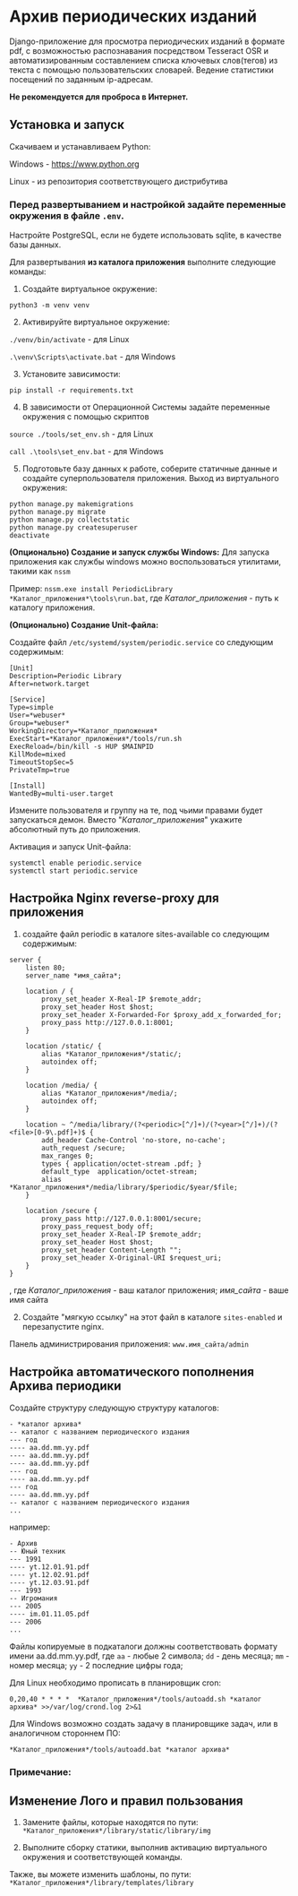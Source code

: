 # Архив периодических изданий
Django-приложение для просмотра периодических изданий в формате pdf, 
с возможностью распознавания посредством Tesseract OSR и автоматизированным составлением
списка ключевых слов(тегов) из текста  с помощью пользовательских словарей.
Ведение статистики посещений по заданным ip-адресам.

<b>Не рекомендуется для проброса в Интернет.</b>
## Установка и запуск
Скачиваем и устанавливаем Python:

Windows - https://www.python.org

Linux - из репозитория соответствующего дистрибутива

### Перед развертыванием и настройкой задайте переменные окружения в файле `.env`.
Настройте PostgreSQL, если не будете использовать sqlite, в качестве базы данных.

Для развертывания <b>из каталога приложения</b> выполните следующие команды:

1. Создайте виртуальное окружение:

`python3 -m venv venv`

2. Активируйте виртуальное окружение:

`./venv/bin/activate` - для Linux

`.\venv\Scripts\activate.bat` - для Windows

3. Установите зависимости:

`pip install -r requirements.txt`

4. В зависимости от Операционной Системы задайте переменные окружения с помощью скриптов

`source ./tools/set_env.sh` - для Linux

`call .\tools\set_env.bat` - для Windows

5. Подготовьте базу данных к работе, соберите статичные данные и создайте суперпользователя
приложения. Выход из виртуального окружения:
```
python manage.py makemigrations
python manage.py migrate
python manage.py collectstatic
python manage.py createsuperuser
deactivate
```
<b>(Опционально) Создание и запуск службы Windows:</b>
Для запуска приложения как службы windows можно воспользоваться утилитами, такими как `nssm`

Пример: `nssm.exe install PeriodicLibrary *Каталог_приложения*\tools\run.bat`, где 
*Каталог_приложения* - путь к каталогу приложения.

<b>(Опционально) Создание Unit-файла:</b>

Создайте файл `/etc/systemd/system/periodic.service` со следующим содержимым:
```
[Unit]
Description=Periodic Library 
After=network.target

[Service]
Type=simple
User=*webuser*
Group=*webuser*
WorkingDirectory=*Каталог_приложения*
ExecStart=*Каталог_приложения*/tools/run.sh
ExecReload=/bin/kill -s HUP $MAINPID
KillMode=mixed
TimeoutStopSec=5
PrivateTmp=true

[Install]
WantedBy=multi-user.target
```
Измените пользователя и группу на те, под чьими правами будет запускаться демон. Вместо 
"*Каталог_приложения*" укажите абсолютный путь до приложения.

Активация и запуск Unit-файла:
```
systemctl enable periodic.service
systemctl start periodic.service
```

## Настройка Nginx reverse-proxy для приложения

1. создайте файл periodic в каталоге sites-available со следующим содержимым:
```
server {
	listen 80;
	server_name *имя_сайта*;

	location / {
		proxy_set_header X-Real-IP $remote_addr;
		proxy_set_header Host $host;
		proxy_set_header X-Forwarded-For $proxy_add_x_forwarded_for;
		proxy_pass http://127.0.0.1:8001;
	}
		
	location /static/ {
		alias *Каталог_приложения*/static/;
		autoindex off;
	}
		
	location /media/ {
		alias *Каталог_приложения*/media/;
		autoindex off;
	}
		
	location ~ ^/media/library/(?<periodic>[^/]+)/(?<year>[^/]+)/(?<file>[0-9\.pdf]+)$ {
		add_header Cache-Control 'no-store, no-cache';
		auth_request /secure;
		max_ranges 0;
		types { application/octet-stream .pdf; }
		default_type  application/octet-stream;
		alias *Каталог_приложения*/media/library/$periodic/$year/$file;
	}
		
	location /secure {
		proxy_pass http://127.0.0.1:8001/secure;
		proxy_pass_request_body off;
		proxy_set_header X-Real-IP $remote_addr;
		proxy_set_header Host $host;
		proxy_set_header Content-Length "";
		proxy_set_header X-Original-URI $request_uri;
	}
}
```
, где *Каталог_приложения* - ваш каталог приложения; *имя_сайта* - ваше имя сайта

2. Создайте "мягкую ссылку" на этот файл в каталоге `sites-enabled` и перезапустите nginx.

Панель администрирования приложения: `www.имя_сайта/admin`


## Настройка автоматического пополнения Архива периодики

Создайте структуру следующую структуру каталогов:
```
- *каталог архива*
-- каталог с названием периодического издания
--- год
---- aa.dd.mm.yy.pdf
---- aa.dd.mm.yy.pdf
---- aa.dd.mm.yy.pdf
--- год
---- aa.dd.mm.yy.pdf
--- год
---- aa.dd.mm.yy.pdf
-- каталог с названием периодического издания
...
```
например:
```
- Архив
-- Юный техник
--- 1991
---- yt.12.01.91.pdf
---- yt.12.02.91.pdf
---- yt.12.03.91.pdf
--- 1993
-- Игромания
--- 2005
---- im.01.11.05.pdf
--- 2006
...
```
Файлы копируемые в подкаталоги должны соответствовать формату имени aa.dd.mm.yy.pdf, где
`aa` - любые 2 символа; `dd` - день месяца; `mm` - номер месяца; `yy` - 2 последние цифры года;

Для Linux необходимо прописать в планировщик cron:

`0,20,40 * * * *  *Каталог_приложения*/tools/autoadd.sh *каталог архива* >>/var/log/crond.log 2>&1`

Для Windows возможно создать задачу в планировщике задач, или в аналогичном стороннем ПО:

`*Каталог_приложения*/tools/autoadd.bat *каталог архива*`

### Примечание:


## Изменение Лого и правил пользования
1. Замените файлы, которые находятся по пути: `*Каталог_приложения*/library/static/library/img`

2. Выполните сборку статики, выполнив активацию виртуального окружения и соответствующей команды.

Также, вы можете изменить шаблоны, по пути: `*Каталог_приложения*/library/templates/library`
